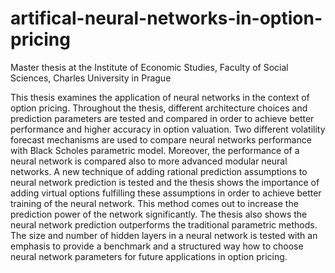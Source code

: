 # artifical-neural-networks-in-option-pricing

Master thesis at the Institute of Economic Studies, Faculty of Social Sciences, Charles University in Prague

This thesis examines the application of neural networks in the context of option
pricing. Throughout the thesis, different architecture choices and prediction parameters
are tested and compared in order to achieve better performance and
higher accuracy in option valuation. Two different volatility forecast mechanisms
are used to compare neural networks performance with Black Scholes
parametric model. Moreover, the performance of a neural network is compared
also to more advanced modular neural networks. A new technique of adding
rational prediction assumptions to neural network prediction is tested and the
thesis shows the importance of adding virtual options fulfilling these assumptions
in order to achieve better training of the neural network. This method
comes out to increase the prediction power of the network significantly. The
thesis also shows the neural network prediction outperforms the traditional
parametric methods. The size and number of hidden layers in a neural network
is tested with an emphasis to provide a benchmark and a structured way how
to choose neural network parameters for future applications in option pricing.
